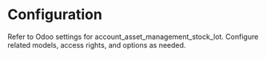 # Configuration

Refer to Odoo settings for account_asset_management_stock_lot. Configure related models, access rights, and options as needed.
